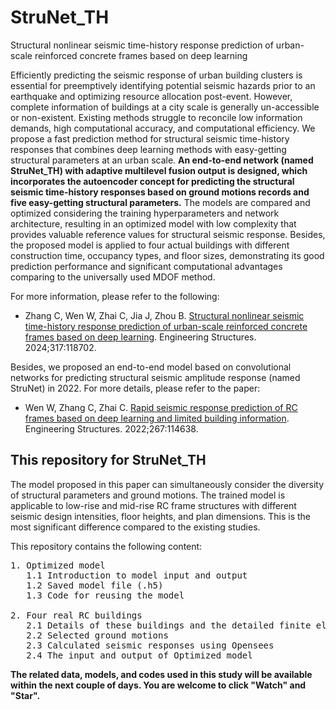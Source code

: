 # StruNet_TH
Structural nonlinear seismic time-history response prediction of urban-scale reinforced concrete frames based on deep learning

Efficiently predicting the seismic response of urban building clusters is essential for preemptively identifying potential seismic hazards prior to an earthquake and optimizing resource allocation post-event. However, complete information of buildings at a city scale is generally un-accessible or non-existent. Existing methods struggle to reconcile low information demands, high computational accuracy, and computational efficiency. 
We propose a fast prediction method for structural seismic time-history responses that combines deep learning methods with easy-getting structural parameters at an urban scale. **An end-to-end network  (named StruNet_TH) with adaptive multilevel fusion output is designed, which incorporates the autoencoder concept for predicting the structural seismic time-history responses based on ground motions records and five easy-getting structural parameters.** The models are compared and optimized considering the training hyperparameters and network architecture, resulting in an optimized model with low complexity that provides valuable reference values for structural seismic response. Besides, the proposed model is applied to four actual buildings with different construction time, occupancy types, and floor sizes, demonstrating its good prediction performance and significant computational advantages comparing to the universally used MDOF method.

For more information, please refer to the following:
* Zhang C, Wen W, Zhai C, Jia J, Zhou B. [Structural nonlinear seismic time-history response prediction of urban-scale reinforced concrete frames based on deep learning](https://doi.org/10.1016/j.engstruct.2024.118702). Engineering Structures. 2024;317:118702.

Besides, we proposed an end-to-end model based on convolutional networks for predicting structural seismic amplitude response (named StruNet) in 2022. For more details, please refer to the paper:
* Wen W, Zhang C, Zhai C. [Rapid seismic response prediction of RC frames based on deep learning and limited building information](https://doi.org/10.1016/j.engstruct.2022.114638). Engineering Structures. 2022;267:114638.


## This repository for StruNet_TH
The model proposed in this paper can simultaneously consider the diversity of structural parameters and ground motions. The trained model is applicable to low-rise and mid-rise RC frame structures with different seismic design intensities, floor heights, and plan dimensions. This is the most significant difference compared to the existing studies.

This repository contains the following content:
<pre>
1. Optimized model 
   1.1 Introduction to model input and output
   1.2 Saved model file (.h5) 
   1.3 Code for reusing the model

2. Four real RC buildings
   2.1 Details of these buildings and the detailed finite element modeling in OpenSees
   2.2 Selected ground motions
   2.3 Calculated seismic responses using Opensees
   2.4 The input and output of Optimized model 
</pre>

**The related data, models, and codes used in this study will be available within the next couple of days. You are welcome to click "Watch" and "Star".**
